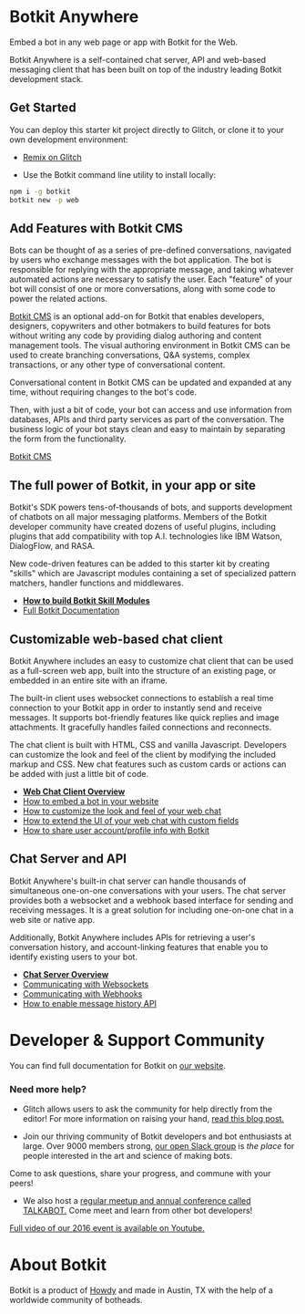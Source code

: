 # Botkit Anywhere

Embed a bot in any web page or app with Botkit for the Web.

Botkit Anywhere is a self-contained chat server, API and web-based messaging client that has been built on top of the industry leading Botkit development stack.

## Get Started

You can deploy this starter kit project directly to Glitch, or clone it to your own development environment:

* [Remix on Glitch](https://glitch.com/~botkit-web)

* Use the Botkit command line utility to install locally:

```bash
npm i -g botkit
botkit new -p web
```

## Add Features with Botkit CMS

Bots can be thought of as a series of pre-defined conversations, navigated by users who exchange messages with the bot application. The bot is responsible for replying with the appropriate message, and taking whatever automated actions are necessary to satisfy the user. Each "feature" of your bot will consist of one or more conversations, along with some code to power the related actions.

[Botkit CMS](https://github.com/howdyai/botkit-cms) is an optional add-on for Botkit that enables developers, designers, copywriters and other botmakers to build features for bots without writing any code by providing dialog authoring and content management tools. The visual authoring environment in Botkit CMS can be used to create branching conversations, Q&A systems, complex transactions, or any other type of conversational content.

Conversational content in Botkit CMS can be updated and expanded at any time, without requiring changes to the bot's code.

Then, with just a bit of code, your bot can access and use information from databases,
APIs and third party services as part of the conversation. The business logic
of your bot stays clean and easy to maintain by separating the form from the functionality.

[Botkit CMS](https://github.com/howdyai/botkit-cms)


## The full power of Botkit, in your app or site

Botkit's SDK powers tens-of-thousands of bots, and supports development of chatbots on
all major messaging platforms. Members of the Botkit developer community have created dozens of useful plugins,
including plugins that add compatibility with top A.I. technologies like IBM Watson, DialogFlow, and RASA.

New code-driven features can be added to this starter kit by creating "skills" which are
Javascript modules containing a set of specialized pattern matchers, handler functions and middlewares.

* **[How to build Botkit Skill Modules](docs/how_to_build_skills.md)**
* [Full Botkit Documentation](https://github.com/howdyai/botkit/blob/master/docs/readme.md#developing-with-botkit)


## Customizable web-based chat client

Botkit Anywhere includes an easy to customize chat client that can be used as a full-screen web app, built into the structure
of an existing page, or embedded in an entire site with an iframe.

The built-in client uses websocket connections to establish a real time connection
to your Botkit app in order to instantly send and receive messages. It supports bot-friendly
features like quick replies and image attachments. It gracefully handles failed connections
and reconnects.

The chat client is built with HTML, CSS and vanilla Javascript.
Developers can customize the look and feel of the client by modifying the included markup and CSS.
New chat features such as custom cards or actions can be added with just a little bit of code.

* **[Web Chat Client Overview](docs/botkit_web_client.md)**
* [How to embed a bot in your website](docs/botkit_web_client.md#embed-botkit-in-a-website-with-iframes)
* [How to customize the look and feel of your web chat](docs/botkit_web_client.md#customize-the-look-and-feel-of-the-chat-interface)
* [How to extend the UI of your web chat with custom fields](docs/botkit_web_client.md#using-botkit-studio-custom-fields-to-add-custom-features)
* [How to share user account/profile info with Botkit](docs/botkit_web_client.md#share-user-accounts--profile-data-with-botkit)

## Chat Server and API

Botkit Anywhere's built-in chat server can handle thousands of simultaneous one-on-one conversations with your users.
The chat server provides both a websocket and a webhook based interface for sending and receiving messages.
It is a great solution for including one-on-one chat in a web site or native app.

Additionally, Botkit Anywhere includes APIs for retrieving a user's conversation history,
and account-linking features that enable you to identify existing users to your bot.

* **[Chat Server Overview](docs/botkit_chat_server.md)**
* [Communicating with Websockets](docs/botkit_chat_server.md#using-websockets)
* [Communicating with Webhooks](docs/botkit_chat_server.md#using-webhooks)
* [How to enable message history API](docs/botkit_chat_server.md#enable-message-history)

# Developer & Support Community

You can find full documentation for Botkit on [our website](https://botkit.ai/docs).

###  Need more help?
* Glitch allows users to ask the community for help directly from the editor! For more information on raising your hand, [read this blog post.](https://medium.com/glitch/just-raise-your-hand-how-glitch-helps-aa6564cb1685)

* Join our thriving community of Botkit developers and bot enthusiasts at large. Over 9000 members strong, [our open Slack group](http://community.botkit.ai) is _the place_ for people interested in the art and science of making bots.

 Come to ask questions, share your progress, and commune with your peers!

* We also host a [regular meetup and annual conference called TALKABOT.](http://talkabot.ai) Come meet and learn from other bot developers!

 [Full video of our 2016 event is available on Youtube.](https://www.youtube.com/playlist?list=PLD3JNfKLDs7WsEHSal2cfwG0Fex7A6aok)

# About Botkit

Botkit is a product of [Howdy](https://howdy.ai) and made in Austin, TX with the help of a worldwide community of botheads.
